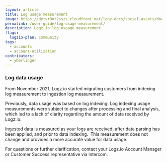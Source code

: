 ```yaml
---
layout: article
title: Log usage measurement
image: https://dytvr9ot2sszz.cloudfront.net/logz-docs/social-assets/docs-social.jpg
permalink: /user-guide/log-usage-measurement/
description: Logz.io log useage measurement
flags:
  logzio-plan: community
tags:
  - accounts
  - account-utilization
contributors:
  - yberlinger
---
```


### Log data usage

From November 2021, Logz.io started migrating customers from indexing log measurement to ingestion log measurement.

Previously, data usage was based on log indexing. Log indexing usage measurements were subject to changes after processing and final analysis, which led to a lack of clarity regarding the amount of data received by Logz.io.

Ingested data is measured as your logs are received, after data parsing has been applied, and prior to data indexing.  This measurement does not change and provides a more accurate value for data usage.

For questions or further clarification, contact your Logz.io Account Manager or Customer Success representative via Intercom.